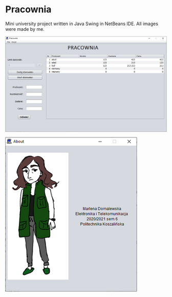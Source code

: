 # Pracownia
Mini university project written in Java Swing in NetBeans IDE. 
All images were made by me.


![Main Form](mainscr.png)


![About Form](aboutscr.png)
